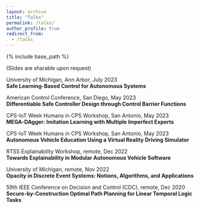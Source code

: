 ```yaml
---
layout: archive
title: "Talks"
permalink: /talks/
author_profile: true
redirect_from:
  - /talks
---
```


{% include base_path %}

<p>(Slides are sharable upon request)

University of Michigan, Ann Arbor, July 2023   
**Safe Learning-Based Control for Autonomous Systems**

American Control Conference, San Diego, May 2023   
**Differentiable Safe Controller Design through Control Barrier Functions**

CPS-IoT Week Humans in CPS Workshop, San Antonio, May 2023  
**MEGA-DAgger: Imitation Learning with Multiple Imperfect Experts**

CPS-IoT Week Humans in CPS Workshop, San Antonio, May 2023   
**Autonomous Vehicle Education Using a Virtual Reality Driving Simulator**

RTSS Explainability Workshop, remote, Dec 2022   
**Towards Explainability in Modular Autonomous Vehicle Software**

University of Michigan, remote, Nov 2022  
**Opacity in Discrete Event Systems: Notions, Algorithms, and Applications**

59th IEEE Conference on Decision and Control (CDC), remote, Dec 2020   
**Secure-by-Construction Optimal Path Planning for Linear Temporal Logic Tasks**